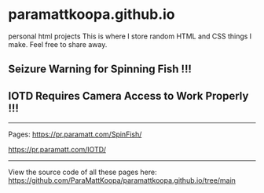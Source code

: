 # paramattkoopa.github.io
personal html projects
This is where I store random HTML and CSS things I make.
Feel free to share away.
## Seizure Warning for Spinning Fish !!!
## IOTD Requires Camera Access to Work Properly !!!
--------------------------
Pages:
https://pr.paramatt.com/SpinFish/

https://pr.paramatt.com/IOTD/

--------------------------
View the source code of all these pages here:
https://github.com/ParaMattKoopa/paramattkoopa.github.io/tree/main
